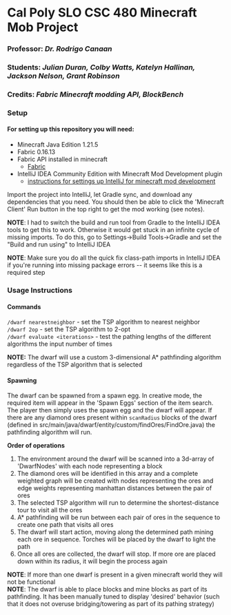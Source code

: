 # Cal Poly SLO CSC 480 Minecraft Mob Project
### Professor: *Dr. Rodrigo Canaan*
### Students: *Julian Duran, Colby Watts, Katelyn Hallinan, Jackson Nelson, Grant Robinson*
### Credits: *Fabric Minecraft modding API, BlockBench*

### Setup

#### For setting up this repository you will need:  
- Minecraft Java Edition 1.21.5
- Fabric 0.16.13
- Fabric API installed in minecraft  
  - [Fabric](https://fabricmc.net/use/installer/)
- IntelliJ IDEA Community Edition with Minecraft Mod Development plugin
  - [instructions for settings up IntelliJ for minecraft mod development](https://docs.fabricmc.net/develop/getting-started/setting-up-a-development-environment)

Import the project into IntelliJ, let Gradle sync, and download any dependencies that you need. You should then be able to click the 'Minecraft Client' Run button in the top right to get the mod working (see notes).  

**NOTE**: I had to switch the build and run tool from Gradle to the IntelliJ IDEA tools to get this to work. Otherwise it would get stuck in an infinite cycle of missing imports. To do this, go to Settings->Build Tools->Gradle and set the "Build and run using" to IntelliJ IDEA  

**NOTE**: Make sure you do all the quick fix class-path imports in IntelliJ IDEA if you're running into missing package errors -- it seems like this is a required step  

### Usage Instructions

#### Commands
`/dwarf nearestneighbor` - set the TSP algorithm to nearest neighbor  
`/dwarf 2op` - set the TSP algorithm to 2-opt  
`/dwarf evaluate <iterations>` - test the pathing lengths of the different algorithms the input number of times

**NOTE:** The dwarf will use a custom 3-dimensional A* pathfinding algorithm regardless of the TSP algorithm that is selected

#### Spawning
The dwarf can be spawned from a spawn egg. In creative mode, the required item will appear in the 'Spawn Eggs' section of
the item search. The player then simply uses the spawn egg and the dwarf will appear. If there are any diamond ores present within
`scanRadius` blocks of the dwarf (defined in src/main/java/dwarf/entity/custom/findOres/FindOre.java) the pathfinding algorithm will run.    

**Order of operations**  
1. The environment around the dwarf will be scanned into a 3d-array of 'DwarfNodes' with each node representing a block
2. The diamond ores will be identified in this array and a complete weighted graph will be created with nodes representing the ores and edge
weights representing manhattan distances between the pair of ores
3. The selected TSP algorithm will run to determine the shortest-distance tour to visit all the ores
4. A* pathfinding will be run between each pair of ores in the sequence to create one path that visits all ores
5. The dwarf will start action, moving along the determined path mining each ore in sequence. Torches will be placed by the dwarf to light the path
6. Once all ores are collected, the dwarf will stop. If more ore are placed down within its radius, it will begin the process again

**NOTE**: If more than one dwarf is present in a given minecraft world they will not be functional  
**NOTE**: The dwarf is able to place blocks and mine blocks as part of its pathfinding. It has been manually tuned to display 'desired' behavior
(such that it does not overuse bridging/towering as part of its pathing strategy)
